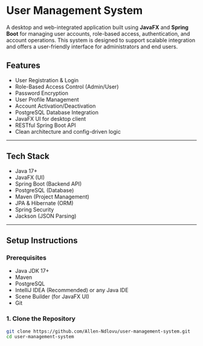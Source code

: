 # User Management System

A desktop and web-integrated application built using **JavaFX** and **Spring Boot** for managing user accounts, role-based access, authentication, and account operations. This system is designed to support scalable integration and offers a user-friendly interface for administrators and end users.

## Features

- User Registration & Login
- Role-Based Access Control (Admin/User)
- Password Encryption
- User Profile Management
- Account Activation/Deactivation
- PostgreSQL Database Integration
- JavaFX UI for desktop client
- RESTful Spring Boot API
- Clean architecture and config-driven logic

---

## Tech Stack

- Java 17+
- JavaFX (UI)
- Spring Boot (Backend API)
- PostgreSQL (Database)
- Maven (Project Management)
- JPA & Hibernate (ORM)
- Spring Security
- Jackson (JSON Parsing)

---

## Setup Instructions

### Prerequisites

- Java JDK 17+
- Maven
- PostgreSQL
- IntelliJ IDEA (Recommended) or any Java IDE
- Scene Builder (for JavaFX UI)
- Git

### 1. Clone the Repository

```bash
git clone https://github.com/Allen-Ndlovu/user-management-system.git
cd user-management-system
